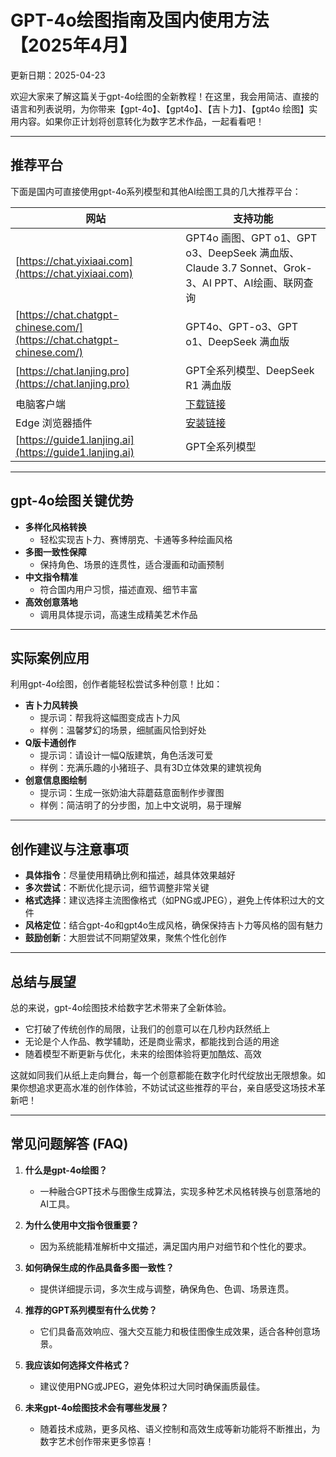 # **GPT-4o绘图指南及国内使用方法【2025年4月】**

更新日期：2025-04-23

欢迎大家来了解这篇关于gpt-4o绘图的全新教程！在这里，我会用简洁、直接的语言和列表说明，为你带来【gpt-4o】、【gpt4o】、【吉卜力】、【gpt4o 绘图】实用内容。如果你正计划将创意转化为数字艺术作品，一起看看吧！

---

## **推荐平台**
下面是国内可直接使用gpt-4o系列模型和其他AI绘图工具的几大推荐平台：

| 网站 | 支持功能 |
| --- | --- |
| [https://chat.yixiaai.com](https://chat.yixiaai.com) | GPT4o 画图、GPT o1、GPT o3、DeepSeek 满血版、Claude 3.7 Sonnet、Grok-3、AI PPT、AI绘画、联网查询 |
| [https://chat.chatgpt-chinese.com/](https://chat.chatgpt-chinese.com/) | GPT4o、GPT-o3、GPT o1、DeepSeek 满血版 |
| [https://chat.lanjing.pro](https://chat.lanjing.pro) | GPT全系列模型、DeepSeek R1 满血版 |
| 电脑客户端 | [下载链接](https://chatknow.lify.vip/software/AI%E6%99%BA%E6%85%A7%E5%B2%9B_1.0.1_x64_zh-CN.zip) |
| Edge 浏览器插件 | [安装链接](https://microsoftedge.microsoft.com/addons/detail/chatgpt%E4%B8%AD%E6%96%87%E7%89%88%EF%BC%88%E4%B8%AD%E6%96%87%E7%95%8C%E9%9D%A2%E3%80%81%E5%AF%B9%E8%AF%9D%E3%80%81%E5%86%99%E4%BD%9C%E3%80%81%E7%BB%98%E7%94%BB/lmlenkgcieicbnpobkhmpcgmamahahil) |
| [https://guide1.lanjing.ai](https://guide1.lanjing.ai) | GPT全系列模型 |

---

## **gpt-4o绘图关键优势**
- **多样化风格转换**  
  - 轻松实现吉卜力、赛博朋克、卡通等多种绘画风格  
- **多图一致性保障**  
  - 保持角色、场景的连贯性，适合漫画和动画预制  
- **中文指令精准**  
  - 符合国内用户习惯，描述直观、细节丰富
- **高效创意落地**  
  - 调用具体提示词，高速生成精美艺术作品

---

## **实际案例应用**
利用gpt-4o绘图，创作者能轻松尝试多种创意！比如：
- **吉卜力风转换**  
  - 提示词：帮我将这幅图变成吉卜力风  
  - 样例：温馨梦幻的场景，细腻画风恰到好处
- **Q版卡通创作**  
  - 提示词：请设计一幅Q版建筑，角色活泼可爱  
  - 样例：充满乐趣的小猪班子、具有3D立体效果的建筑视角
- **创意信息图绘制**  
  - 提示词：生成一张奶油大蒜蘑菇意面制作步骤图  
  - 样例：简洁明了的分步图，加上中文说明，易于理解

---

## **创作建议与注意事项**
- **具体指令**：尽量使用精确比例和描述，越具体效果越好  
- **多次尝试**：不断优化提示词，细节调整非常关键  
- **格式选择**：建议选择主流图像格式（如PNG或JPEG），避免上传体积过大的文件  
- **风格定位**：结合gpt-4o和gpt4o生成风格，确保保持吉卜力等风格的固有魅力  
- **鼓励创新**：大胆尝试不同期望效果，聚焦个性化创作

---

## **总结与展望**
总的来说，gpt-4o绘图技术给数字艺术带来了全新体验。  
- 它打破了传统创作的局限，让我们的创意可以在几秒内跃然纸上  
- 无论是个人作品、教学辅助，还是商业需求，都能找到合适的用途  
- 随着模型不断更新与优化，未来的绘图体验将更加酷炫、高效

这就如同我们从纸上走向舞台，每一个创意都能在数字化时代绽放出无限想象。如果你想追求更高水准的创作体验，不妨试试这些推荐的平台，亲自感受这场技术革新吧！

---

## **常见问题解答 (FAQ)**
1. **什么是gpt-4o绘图？**  
   - 一种融合GPT技术与图像生成算法，实现多种艺术风格转换与创意落地的AI工具。

2. **为什么使用中文指令很重要？**  
   - 因为系统能精准解析中文描述，满足国内用户对细节和个性化的要求。

3. **如何确保生成的作品具备多图一致性？**  
   - 提供详细提示词，多次生成与调整，确保角色、色调、场景连贯。

4. **推荐的GPT系列模型有什么优势？**  
   - 它们具备高效响应、强大交互能力和极佳图像生成效果，适合各种创意场景。

5. **我应该如何选择文件格式？**  
   - 建议使用PNG或JPEG，避免体积过大同时确保画质最佳。

6. **未来gpt-4o绘图技术会有哪些发展？**  
   - 随着技术成熟，更多风格、语义控制和高效生成等新功能将不断推出，为数字艺术创作带来更多惊喜！
